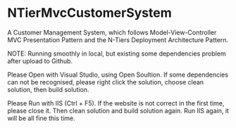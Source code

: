 # NTierMvcCustomerSystem
A Customer Management System, which follows Model-View-Controller MVC Presentation Pattern and the N-Tiers Deployment Architecture Pattern.

NOTE:
Running smoothly in local, but existing some dependencies problem after upload to Github.

Please Open with Visual Studio, using Open Soultion.
If some dependencies can not be recognised, please right click the solution, choose clean solution, then build solution. 

Please Run with IIS (Ctrl + F5). If the website is not correct in the first time, please close it. Then clean solution and build solution again. Run IIS again, it will be all fine this time.

